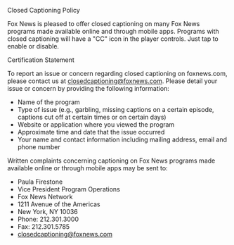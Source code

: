 Closed Captioning Policy

Fox News is pleased to offer closed captioning on many Fox News programs made available online and through mobile apps. Programs with closed captioning will have a "CC" icon in the player controls. Just tap to enable or disable.

Certification Statement

To report an issue or concern regarding closed captioning on foxnews.com, please contact us at closedcaptioning@foxnews.com. Please detail your issue or concern by providing the following information:

*   Name of the program
*   Type of issue (e.g., garbling, missing captions on a certain episode, captions cut off at certain times or on certain days)
*   Website or application where you viewed the program
*   Approximate time and date that the issue occurred
*   Your name and contact information including mailing address, email and phone number

Written complaints concerning captioning on Fox News programs made available online or through mobile apps may be sent to:

*   Paula Firestone
*   Vice President Program Operations
*   Fox News Network
*   1211 Avenue of the Americas
*   New York, NY 10036
*   Phone: 212.301.3000
*   Fax: 212.301.5785
*   closedcaptioning@foxnews.com